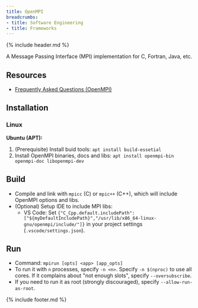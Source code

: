 ```yaml
---
title: OpenMPI
breadcrumbs:
- title: Software Engineering
- title: Frameworks
---
```

{% include header.md %}

A Message Passing Interface (MPI) implementation for C, Fortran, Java, etc.

## Resources

- [Frequently Asked Questions (OpenMPI)](https://www.open-mpi.org/faq/)

## Installation

### Linux

**Ubuntu (APT):**

1. (Prerequisite) Install buid tools: `apt install build-essetial`
1. Install OpenMPI binaries, docs and libs: `apt install openmpi-bin openmpi-doc libopenmpi-dev`

## Build

- Compile and link with `mpicc` (C) or `mpic++` (C++), which will include OpenMPI options and libs.
- (Optional) Setup IDE to include MPI libs:
    - VS Code: Set `{"C_Cpp.default.includePath": ["${myDefaultIncludePath}","/usr/lib/x86_64-linux-gnu/openmpi/include/"]}` in your project settings (`.vscode/settings.json`).

## Run

- Command: `mpirun [opts] <app> [app_opts]`
- To run it with `n` processes, specify `-n <n>`. Specify `-n $(nproc)` to use all cores. If it complains about "not enough slots", specify `--oversubscribe`.
- If you need to run it as root (strongly discouraged), specify `--allow-run-as-root`.

{% include footer.md %}
